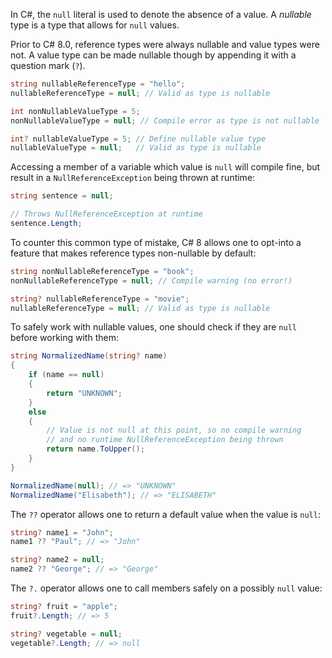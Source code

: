 In C#, the `null` literal is used to denote the absence of a value. A _nullable_ type is a type that allows for `null` values.

Prior to C# 8.0, reference types were always nullable and value types were not. A value type can be made nullable though by appending it with a question mark (`?`).

```csharp
string nullableReferenceType = "hello";
nullableReferenceType = null; // Valid as type is nullable

int nonNullableValueType = 5;
nonNullableValueType = null; // Compile error as type is not nullable

int? nullableValueType = 5; // Define nullable value type
nullableValueType = null;   // Valid as type is nullable
```

Accessing a member of a variable which value is `null` will compile fine, but result in a `NullReferenceException` being thrown at runtime:

```csharp
string sentence = null;

// Throws NullReferenceException at runtime
sentence.Length;
```

To counter this common type of mistake, C# 8 allows one to opt-into a feature that makes reference types non-nullable by default:

```csharp
string nonNullableReferenceType = "book";
nonNullableReferenceType = null; // Compile warning (no error!)

string? nullableReferenceType = "movie";
nullableReferenceType = null; // Valid as type is nullable
```

To safely work with nullable values, one should check if they are `null` before working with them:

```csharp
string NormalizedName(string? name)
{
    if (name == null)
    {
        return "UNKNOWN";
    }
    else
    {
        // Value is not null at this point, so no compile warning
        // and no runtime NullReferenceException being thrown
        return name.ToUpper();
    }
}

NormalizedName(null); // => "UNKNOWN"
NormalizedName("Elisabeth"); // => "ELISABETH"
```

The `??` operator allows one to return a default value when the value is `null`:

```csharp
string? name1 = "John";
name1 ?? "Paul"; // => "John"

string? name2 = null;
name2 ?? "George"; // => "George"
```

The `?.` operator allows one to call members safely on a possibly `null` value:

```csharp
string? fruit = "apple";
fruit?.Length; // => 5

string? vegetable = null;
vegetable?.Length; // => null
```

[nullable-csharp-8]: https://docs.microsoft.com/en-us/dotnet/csharp/nullable-references
